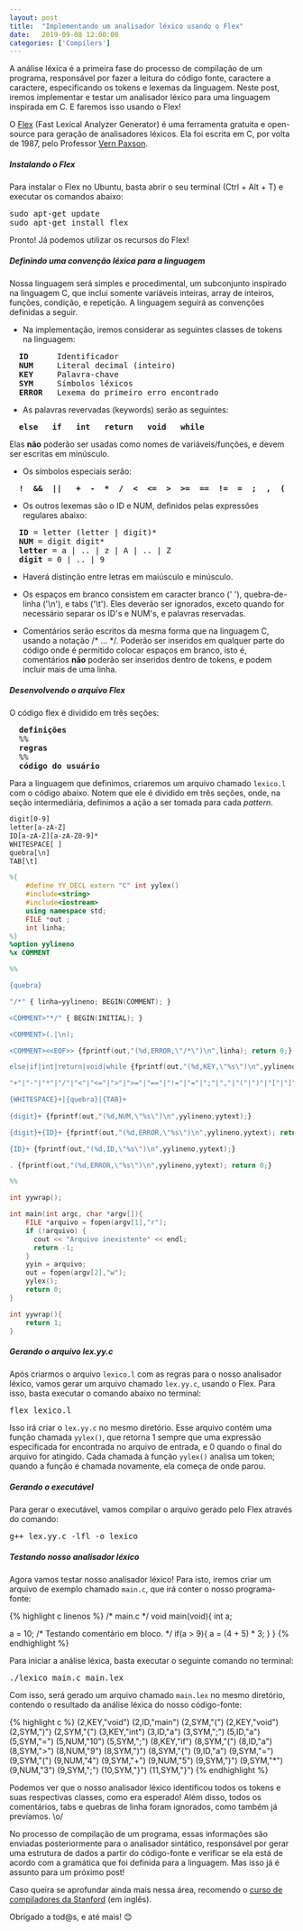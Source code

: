 ```yaml
---
layout: post
title:  "Implementando um analisador léxico usando o Flex"
date:   2019-09-08 12:00:00
categories: ['Compilers']
---
```


A análise léxica é a primeira fase do processo de compilação de um programa, responsável por fazer a leitura do código fonte, caractere a caractere, especificando os tokens e lexemas da linguagem. Neste post, iremos implementar e testar um analisador léxico para uma linguagem inspirada em C. E faremos isso usando o Flex!

O [Flex][flex] (Fast Lexical Analyzer Generator) é uma ferramenta gratuita e open-source para geração de analisadores léxicos. Ela foi escrita em C, por volta de 1987, pelo Professor [Vern Paxson][vern].

##### Instalando o Flex
<p />

Para instalar o Flex no Ubuntu, basta abrir o seu terminal (Ctrl + Alt + T) e executar os comandos abaixo:

<pre>
sudo apt-get update
sudo apt-get install flex
</pre>

Pronto! Já podemos utilizar os recursos do Flex!

##### Definindo uma convenção léxica para a linguagem
<p />

Nossa linguagem será simples e procedimental, um subconjunto inspirado na linguagem C, que inclui somente variáveis inteiras, array de inteiros, funções, condição, e repetição. A linguagem seguirá as convenções definidas a seguir.

- Na implementação, iremos considerar as seguintes classes de tokens na linguagem:

<pre>
  <b>ID</b>      Identificador
  <b>NUM</b>     Literal decimal (inteiro)
  <b>KEY</b>     Palavra-chave
  <b>SYM</b>     Símbolos léxicos
  <b>ERROR</b>   Lexema do primeiro erro encontrado
</pre>

- As palavras revervadas (keywords) serão as seguintes:

<pre>
  <b>else   if   int   return   void   while</b>
</pre>

Elas **não** poderão ser usadas como nomes de variáveis/funções, e devem ser escritas em minúsculo.

- Os símbolos especiais serão:

<pre>
  <b>!  &&  ||   +  -  *  /  <  <=  >  >=  ==  !=  =  ;  ,  (  )  [  ]  {  }  /*  */</b>
</pre>

- Os outros lexemas são o ID e NUM, definidos pelas expressões regulares abaixo:

<pre>
  <b>ID</b> = letter (letter | digit)*
  <b>NUM</b> = digit digit*
  <b>letter</b> = a | .. | z | A | .. | Z
  <b>digit</b> = 0 | .. | 9
</pre>

- Haverá distinção entre letras em maiúsculo e minúsculo.

- Os espaços em branco consistem em caracter branco (' '), quebra-de-linha ('\n'), e tabs ('\t'). Eles deverão ser ignorados, exceto quando for necessário separar os ID's e NUM's, e palavras reservadas.

- Comentários serão escritos da mesma forma que na linguagem C, usando a notação /* ...  */. Poderão ser inseridos em qualquer parte do código onde é permitido colocar espaços em branco, isto é, comentários **não** poderão ser inseridos dentro de tokens, e podem incluir mais de uma linha.

##### Desenvolvendo o arquivo Flex
<p />

O código flex é dividido em três seções:

<pre>
  <b>definições</b>
  %%
  <b>regras</b>
  %%
  <b>código do usuário</b>
</pre>

Para a linguagem que definimos, criaremos um arquivo chamado `lexico.l` com o código abaixo. Notem que ele é dividido em três seções, onde, na seção intermediária, definimos a ação a ser tomada para cada *pattern*. 

```l
digit[0-9]
letter[a-zA-Z]
ID[a-zA-Z][a-zA-Z0-9]*
WHITESPACE[ ]
quebra[\n]
TAB[\t]

%{
    #define YY_DECL extern "C" int yylex()
    #include<string>
    #include<iostream>
    using namespace std;
    FILE *out ;
	int linha;
%}
%option yylineno
%x COMMENT

%%

{quebra}

"/*" { linha=yylineno; BEGIN(COMMENT); }

<COMMENT>"*/" { BEGIN(INITIAL); }

<COMMENT>(.|\n);

<COMMENT><<EOF>> {fprintf(out,"(%d,ERROR,\"/*\")\n",linha); return 0;}

else|if|int|return|void|while {fprintf(out,"(%d,KEY,\"%s\")\n",yylineno ,yytext);} 

"+"|"-"|"*"|"/"|"<"|"<="|">"|">="|"=="|"!="|"="|";"|","|"("|")"|"["|"]"|"{"|"}" {fprintf(out,"(%d,SYM,\"%s\")\n",yylineno,yytext);}

{WHITESPACE}+|{quebra}|{TAB}+
 
{digit}+ {fprintf(out,"(%d,NUM,\"%s\")\n",yylineno,yytext);}

{digit}+{ID}+ {fprintf(out,"(%d,ERROR,\"%s\")\n",yylineno,yytext); return 0;}

{ID}+ {fprintf(out,"(%d,ID,\"%s\")\n",yylineno,yytext);}

. {fprintf(out,"(%d,ERROR,\"%s\")\n",yylineno,yytext); return 0;}

%%

int yywrap();

int main(int argc, char *argv[]){
    FILE *arquivo = fopen(argv[1],"r");
    if (!arquivo) {
      cout << "Arquivo inexistente" << endl;
      return -1;
    }
    yyin = arquivo;
    out = fopen(argv[2],"w");
    yylex();
    return 0;
}

int yywrap(){
    return 1;
}
```

##### Gerando o arquivo lex.yy.c
<p />

Após criarmos o arquivo `lexico.l` com as regras para o nosso analisador léxico, vamos gerar um arquivo chamado `lex.yy.c`, usando o Flex. Para isso, basta executar o comando abaixo no terminal:

<pre>
flex lexico.l
</pre>

Isso irá criar o `lex.yy.c` no mesmo diretório. Esse arquivo contém uma função chamada `yylex()`, que retorna 1 sempre que uma expressão especificada for encontrada no arquivo de entrada, e 0 quando o final do arquivo for atingido. Cada chamada à função `yylex()` analisa um token; quando a função é chamada novamente, ela começa de onde parou.

##### Gerando o executável

Para gerar o executável, vamos compilar o arquivo gerado pelo Flex através do comando:

<pre>
g++ lex.yy.c -lfl -o lexico
</pre>

##### Testando nosso analisador léxico
<p />

Agora vamos testar nosso analisador léxico! Para isto, iremos criar um arquivo de exemplo chamado `main.c`, que irá conter o nosso programa-fonte:

{% highlight c linenos %}
/* main.c */
void main(void){
  int a;

  a = 10;  /* Testando
              comentário
              em bloco. */
  if(a > 9){
    a = (4 + 5) * 3;
  }
}
{% endhighlight %}

Para iniciar a análise léxica, basta executar o seguinte comando no terminal:

<pre>
./lexico main.c main.lex
</pre>

Com isso, será gerado um arquivo chamado `main.lex` no mesmo diretório, contendo o resultado da análise léxica do nosso código-fonte:

{% highlight c %}
(2,KEY,"void")
(2,ID,"main")
(2,SYM,"(")
(2,KEY,"void")
(2,SYM,")")
(2,SYM,"{")
(3,KEY,"int")
(3,ID,"a")
(3,SYM,";")
(5,ID,"a")
(5,SYM,"=")
(5,NUM,"10")
(5,SYM,";")
(8,KEY,"if")
(8,SYM,"(")
(8,ID,"a")
(8,SYM,">")
(8,NUM,"9")
(8,SYM,")")
(8,SYM,"{")
(9,ID,"a")
(9,SYM,"=")
(9,SYM,"(")
(9,NUM,"4")
(9,SYM,"+")
(9,NUM,"5")
(9,SYM,")")
(9,SYM,"*")
(9,NUM,"3")
(9,SYM,";")
(10,SYM,"}")
(11,SYM,"}")
{% endhighlight %}

Podemos ver que o nosso analisador léxico identificou todos os tokens e suas respectivas classes, como era esperado! Além disso, todos os comentários, tabs e quebras de linha foram ignorados, como também já prevíamos. \o/

No processo de compilação de um programa, essas informações são enviadas posteriormente para o analisador sintático, responsável por gerar uma estrutura de dados a partir do código-fonte e verificar se ela está de acordo com a gramática que foi definida para a linguagem. Mas isso já é assunto para um próximo post!

Caso queira se aprofundar ainda mais nessa área, recomendo o [curso de compiladores da Stanford][stanford] (em inglês).

Obrigado a tod@s, e até mais! 😊

[flex]: https://www.gnu.org/software/flex/
[vern]: https://en.wikipedia.org/wiki/Vern_Paxson
[stanford]: https://lagunita.stanford.edu/courses/Engineering/Compilers/Fall2014/about
